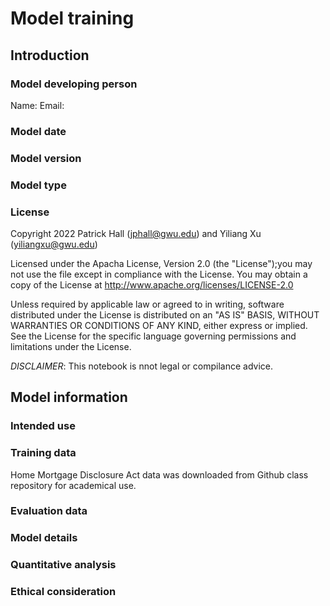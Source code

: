 # Model training

## Introduction 


### Model developing person

Name: 
Email:

### Model date


### Model version


### Model type


### License

Copyright 2022 Patrick Hall (jphall@gwu.edu) and Yiliang Xu (yiliangxu@gwu.edu)

Licensed under the Apacha License, Version 2.0 (the "License");you may not use the file except in compliance with the License. You may obtain a copy of the License at
     http://www.apache.org/licenses/LICENSE-2.0
     
Unless required by applicable law or agreed to in writing, software distributed under the License is distributed on an "AS IS" BASIS, WITHOUT WARRANTIES OR CONDITIONS OF ANY KIND, either express or implied. See the License for the specific language governing permissions and limitations under the License.

*DISCLAIMER*: This notebook is nnot legal or compilance advice.

## Model information

### Intended use


### Training data

Home Mortgage Disclosure Act data was downloaded from Github class repository for academical use. 


### Evaluation data


### Model details


### Quantitative analysis


### Ethical consideration
